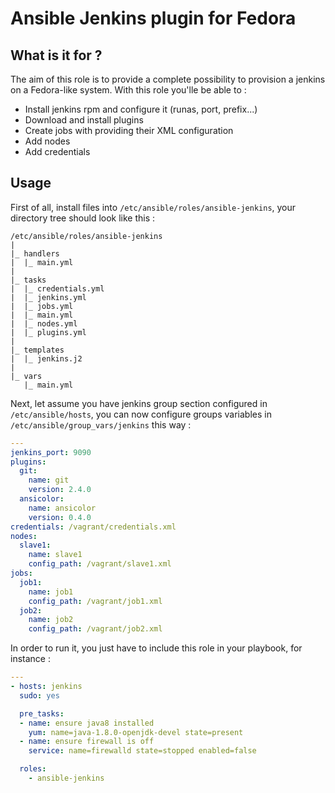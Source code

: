 # Ansible Jenkins plugin for Fedora

## What is it for ?

The aim of this role is to provide a complete possibility to provision a jenkins on a Fedora-like system.
With this role you'lle be able to :
* Install jenkins rpm and configure it (runas, port, prefix...)
* Download and install plugins
* Create jobs with providing their XML configuration
* Add nodes
* Add credentials

## Usage

First of all, install files into `/etc/ansible/roles/ansible-jenkins`, your directory tree should look like this :

    /etc/ansible/roles/ansible-jenkins
    |
    |_ handlers
    |  |_ main.yml
    |
    |_ tasks
    |  |_ credentials.yml
    |  |_ jenkins.yml
    |  |_ jobs.yml
    |  |_ main.yml
    |  |_ nodes.yml
    |  |_ plugins.yml
    |
    |_ templates
    |  |_ jenkins.j2
    |
    |_ vars
       |_ main.yml


Next, let assume you have jenkins group section configured in `/etc/ansible/hosts`, you can now configure groups variables in `/etc/ansible/group_vars/jenkins` this way : 
``` yml
---
jenkins_port: 9090
plugins:
  git:
    name: git
    version: 2.4.0
  ansicolor:
    name: ansicolor
    version: 0.4.0
credentials: /vagrant/credentials.xml
nodes:
  slave1:
    name: slave1
    config_path: /vagrant/slave1.xml
jobs:
  job1:
    name: job1
    config_path: /vagrant/job1.xml
  job2:
    name: job2
    config_path: /vagrant/job2.xml
```

In order to run it, you just have to include this role in your playbook, for instance : 
``` yml
---
- hosts: jenkins
  sudo: yes

  pre_tasks:
  - name: ensure java8 installed
    yum: name=java-1.8.0-openjdk-devel state=present
  - name: ensure firewall is off
    service: name=firewalld state=stopped enabled=false

  roles:
    - ansible-jenkins
```





























































